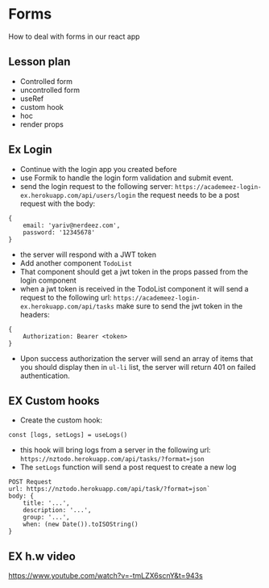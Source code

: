 # Forms

How to deal with forms in our react app

## Lesson plan

- Controlled form
- uncontrolled form
- useRef
- custom hook
- hoc 
- render props

## Ex Login

- Continue with the login app you created before
- use Formik to handle the login form validation and submit event.
- send the login request to the following server: `https://academeez-login-ex.herokuapp.com/api/users/login` the request needs to be a post request with the body:
```
{
	email: 'yariv@nerdeez.com',
	password: '12345678'
}
```
- the server will respond with a JWT token
- Add another component `TodoList`
- That component should get a jwt token in the props passed from the login component
- when a jwt token is received in the TodoList component it will send a request to the following url: `https://academeez-login-ex.herokuapp.com/api/tasks` make sure to send the jwt token in the headers:
```
{
	Authorization: Bearer <token>
}
```
- Upon success authorization the server will send an array of items that you should display then in `ul-li` list, the server will return 401 on failed authentication.

## EX Custom hooks

- Create the custom hook: 

```
const [logs, setLogs] = useLogs()
```

- this hook will bring logs from a server in the following url:
`https://nztodo.herokuapp.com/api/tasks/?format=json`
- The `setLogs` function will send a post request to create a new log
```
POST Request
url: https://nztodo.herokuapp.com/api/task/?format=json`
body: {
	title: '...',
	description: '...',
	group: '...',
	when: (new Date()).toISOString()
}
```

## EX h.w video

https://www.youtube.com/watch?v=-tmLZX6scnY&t=943s